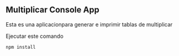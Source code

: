 

## Multiplicar Console App

Esta es una aplicacionpara generar e imprimir tablas de multiplicar

Ejecutar este comando

```
npm install

```